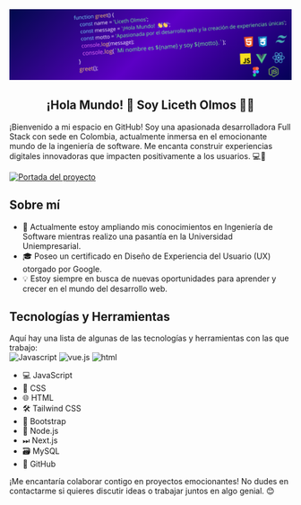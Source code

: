 <div align="center">
  <img src="function greet() {.png" alt="Portada del proyecto" >
</div>
<h2 align="center"> ¡Hola Mundo! 👋 Soy Liceth Olmos 👨‍💻 </h2>

¡Bienvenido a mi espacio en GitHub! Soy una apasionada desarrolladora Full Stack con sede en Colombia, actualmente inmersa en el emocionante mundo de la ingeniería de software. Me encanta construir experiencias digitales innovadoras que impacten positivamente a los usuarios. 💻🌟

 <a href="https://www.linkedin.com/in/liceth-olmos/"><img src="https://img.shields.io/badge/LinkedIn-0A66C2.svg?style=for-the-badge&logo=LinkedIn&logoColor=white" alt="Portada del proyecto" ></a>






## Sobre mí

- 🚀 Actualmente estoy ampliando mis conocimientos en Ingeniería de Software mientras realizo una pasantía en la Universidad Uniempresarial.
- 🎓 Poseo un certificado en Diseño de Experiencia del Usuario (UX) otorgado por Google.
- 💡 Estoy siempre en busca de nuevas oportunidades para aprender y crecer en el mundo del desarrollo web.

## Tecnologías y Herramientas

Aquí hay una lista de algunas de las tecnologías y herramientas con las que trabajo:
<br>
<img src="https://img.shields.io/badge/JavaScript-F7DF1E.svg?style=for-the-badge&logo=JavaScript&logoColor=black" alt="Javascript" >
<img src="https://img.shields.io/badge/Vue.js-4FC08D.svg?style=for-the-badge&logo=vuedotjs&logoColor=white" alt="vue.js" >
<img src="https://img.shields.io/badge/HTML5-E34F26.svg?style=for-the-badge&logo=HTML5&logoColor=white" alt="html" >
<img src="" alt="" >
<img src="" alt="" >
<img src="" alt="" >
- 💻 JavaScript
- 🎨 CSS
- 🌐 HTML
- 🛠 Tailwind CSS
- 🔧 Bootstrap
- 🚀 Node.js
- ⏭ Next.js
- 🗃 MySQL
- 🐙 GitHub

¡Me encantaría colaborar contigo en proyectos emocionantes! No dudes en contactarme si quieres discutir ideas o trabajar juntos en algo genial. 😊

